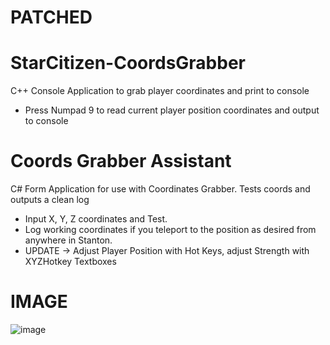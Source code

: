 # PATCHED
# StarCitizen-CoordsGrabber
C++ Console Application to grab player coordinates and print to console
- Press Numpad 9 to read current player position coordinates and output to console

# Coords Grabber Assistant
C# Form Application for use with Coordinates Grabber. Tests coords and outputs a clean log
- Input X, Y, Z coordinates and Test. 
- Log working coordinates if you teleport to the position as desired from anywhere in Stanton.
- UPDATE -> Adjust Player Position with Hot Keys, adjust Strength with XYZHotkey Textboxes

# IMAGE
![image](https://user-images.githubusercontent.com/94016966/141825445-8187bc66-93b4-4a64-afe7-d24c8449e809.png)
